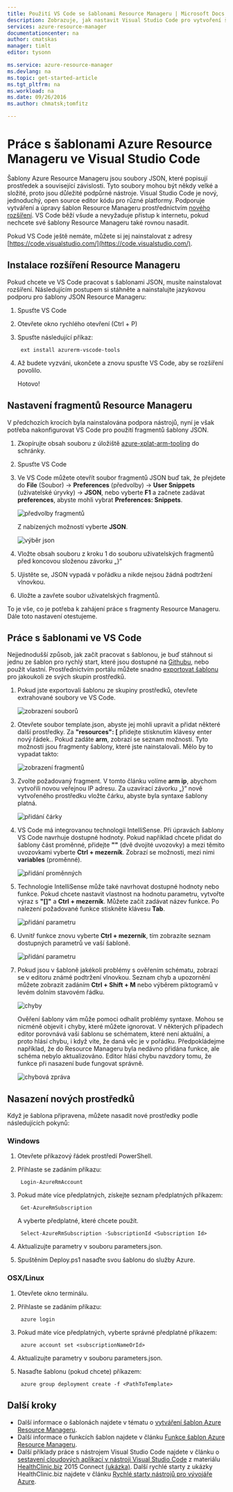 ```yaml
---
title: Použití VS Code se šablonami Resource Manageru | Microsoft Docs
description: Zobrazuje, jak nastavit Visual Studio Code pro vytvoření šablony Azure Resource Manageru.
services: azure-resource-manager
documentationcenter: na
author: cmatskas
manager: timlt
editor: tysonn

ms.service: azure-resource-manager
ms.devlang: na
ms.topic: get-started-article
ms.tgt_pltfrm: na
ms.workload: na
ms.date: 09/26/2016
ms.author: chmatsk;tomfitz

---
```

# Práce s šablonami Azure Resource Manageru ve Visual Studio Code
Šablony Azure Resource Manageru jsou soubory JSON, které popisují prostředek a související závislosti. Tyto soubory mohou být někdy velké a složité, proto jsou důležité podpůrné nástroje. Visual Studio Code je nový, jednoduchý, open source editor kódu pro různé platformy. Podporuje vytváření a úpravy šablon Resource Manageru prostřednictvím [nového rozšíření](https://marketplace.visualstudio.com/items?itemName=msazurermtools.azurerm-vscode-tools). VS Code běží všude a nevyžaduje přístup k internetu, pokud nechcete své šablony Resource Manageru také rovnou nasadit.

Pokud VS Code ještě nemáte, můžete si jej nainstalovat z adresy [https://code.visualstudio.com/](https://code.visualstudio.com/).

## Instalace rozšíření Resource Manageru
Pokud chcete ve VS Code pracovat s šablonami JSON, musíte nainstalovat rozšíření. Následujícím postupem si stáhněte a nainstalujte jazykovou podporu pro šablony JSON Resource Manageru:

1. Spusťte VS Code 
2. Otevřete okno rychlého otevření (Ctrl + P) 
3. Spusťte následující příkaz: 
   
        ext install azurerm-vscode-tools
4. Až budete vyzváni, ukončete a znovu spusťte VS Code, aby se rozšíření povolilo. 
   
   Hotovo!

## Nastavení fragmentů Resource Manageru
V předchozích krocích byla nainstalována podpora nástrojů, nyní je však potřeba nakonfigurovat VS Code pro použití fragmentů šablony JSON.

1. Zkopírujte obsah souboru z úložiště [azure-xplat-arm-tooling](https://raw.githubusercontent.com/Azure/azure-xplat-arm-tooling/master/VSCode/armsnippets.json) do schránky.
2. Spusťte VS Code 
3. Ve VS Code můžete otevřít soubor fragmentů JSON buď tak, že přejdete do **File** (Soubor)  -> **Preferences** (předvolby)  -> **User Snippets** (uživatelské úryvky)  -> **JSON**, nebo vyberte **F1** a začnete zadávat **preferences**, abyste mohli vybrat **Preferences: Snippets**.
   
    ![předvolby fragmentů](./media/resource-manager-vs-code/preferences-snippets.png)
   
    Z nabízených možností vyberte **JSON**.
   
    ![výběr json](./media/resource-manager-vs-code/select-json.png)
4. Vložte obsah souboru z kroku 1 do souboru uživatelských fragmentů před koncovou složenou závorku „}“ 
5. Ujistěte se, JSON vypadá v pořádku a nikde nejsou žádná podtržení vlnovkou. 
6. Uložte a zavřete soubor uživatelských fragmentů.

To je vše, co je potřeba k zahájení práce s fragmenty Resource Manageru. Dále toto nastavení otestujeme.

## Práce s šablonami ve VS Code
Nejjednodušší způsob, jak začít pracovat s šablonou, je buď stáhnout si jednu ze šablon pro rychlý start, které jsou dostupné na [Githubu](https://github.com/Azure/azure-quickstart-templates), nebo použít vlastní. Prostřednictvím portálu můžete snadno [exportovat šablonu](resource-manager-export-template.md) pro jakoukoli ze svých skupin prostředků. 

1. Pokud jste exportovali šablonu ze skupiny prostředků, otevřete extrahované soubory ve VS Code.
   
    ![zobrazení souborů](./media/resource-manager-vs-code/show-files.png)
2. Otevřete soubor template.json, abyste jej mohli upravit a přidat některé další prostředky. Za **"resources": [** přidejte stisknutím klávesy enter nový řádek.. Pokud zadáte **arm**, zobrazí se seznam možností. Tyto možnosti jsou fragmenty šablony, které jste nainstalovali. Mělo by to vypadat takto: 
   
    ![zobrazení fragmentů](./media/resource-manager-vs-code/type-snippets.png)
3. Zvolte požadovaný fragment. V tomto článku volíme **arm ip**, abychom vytvořili novou veřejnou IP adresu. Za uzavírací závorku „}“ nově vytvořeného prostředku vložte čárku, abyste byla syntaxe šablony platná.
   
     ![přidání čárky](./media/resource-manager-vs-code/add-comma.png)
4. VS Code má integrovanou technologii IntelliSense. Při úpravách šablony VS Code navrhuje dostupné hodnoty. Pokud například chcete přidat do šablony část proměnné, přidejte **""** (dvě dvojité uvozovky) a mezi těmito uvozovkami vyberte **Ctrl + mezerník**. Zobrazí se možnosti, mezi nimi **variables** (proměnné).
   
    ![přidání proměnných](./media/resource-manager-vs-code/add-variables.png)
5. Technologie IntelliSense může také navrhovat dostupné hodnoty nebo funkce. Pokud chcete nastavit vlastnost na hodnotu parametru, vytvořte výraz s **"[]"** a **Ctrl + mezerník**. Můžete začít zadávat název funkce. Po nalezení požadované funkce stiskněte klávesu **Tab**.
   
    ![přidání parametru](./media/resource-manager-vs-code/select-parameters.png)
6. Uvnitř funkce znovu vyberte **Ctrl + mezerník**, tím zobrazíte seznam dostupných parametrů ve vaší šabloně.
   
    ![přidání parametru](./media/resource-manager-vs-code/select-avail-parameters.png)
7. Pokud jsou v šabloně jakékoli problémy s ověřením schématu, zobrazí se v editoru známé podtržení vlnovkou. Seznam chyb a upozornění můžete zobrazit zadáním **Ctrl + Shift + M** nebo výběrem piktogramů v levém dolním stavovém řádku.
   
    ![chyby](./media/resource-manager-vs-code/errors.png)
   
    Ověření šablony vám může pomoci odhalit problémy syntaxe. Mohou se nicméně objevit i chyby, které můžete ignorovat. V některých případech editor porovnává vaši šablonu se schématem, které není aktuální, a proto hlásí chybu, i když víte, že daná věc je v pořádku. Předpokládejme například, že do Resource Manageru byla nedávno přidána funkce, ale schéma nebylo aktualizováno. Editor hlásí chybu navzdory tomu, že funkce při nasazení bude fungovat správně.
   
    ![chybová zpráva](./media/resource-manager-vs-code/unrecognized-function.png)

## Nasazení nových prostředků
Když je šablona připravena, můžete nasadit nové prostředky podle následujících pokynů: 

### Windows
1. Otevřete příkazový řádek prostředí PowerShell. 
2. Přihlaste se zadáním příkazu: 
   
        Login-AzureRmAccount 
3. Pokud máte více předplatných, získejte seznam předplatných příkazem:
   
        Get-AzureRmSubscription
   
    A vyberte předplatné, které chcete použít.
   
        Select-AzureRmSubscription -SubscriptionId <Subscription Id>
4. Aktualizujte parametry v souboru parameters.json.
5. Spuštěním Deploy.ps1 nasaďte svou šablonu do služby Azure.

### OSX/Linux
1. Otevřete okno terminálu. 
2. Přihlaste se zadáním příkazu:
   
        azure login 
3. Pokud máte více předplatných, vyberte správné předplatné příkazem:
   
        azure account set <subscriptionNameOrId> 
4. Aktualizujte parametry v souboru parameters.json.
5. Nasaďte šablonu (pokud chcete) příkazem:
   
        azure group deployment create -f <PathToTemplate> 

## Další kroky
* Další informace o šablonách najdete v tématu o [vytváření šablon Azure Resource Manageru](resource-group-authoring-templates.md).
* Další informace o funkcích šablon najdete v článku [Funkce šablon Azure Resource Manageru](resource-group-template-functions.md).
* Další příklady práce s nástrojem Visual Studio Code najdete v článku o [sestavení cloudových aplikací v nástroji Visual Studio Code](https://github.com/Microsoft/HealthClinic.biz/wiki/Build-cloud-apps-with-Visual-Studio-Code) z materiálu [HealthClinic.biz](https://github.com/Microsoft/HealthClinic.biz) 2015 Connect [(ukázka)](https://blogs.msdn.microsoft.com/visualstudio/2015/12/08/connectdemos-2015-healthclinic-biz/). Další rychlé starty z ukázky HealthClinic.biz najdete v článku [Rychlé starty nástrojů pro vývojáře Azure](https://github.com/Microsoft/HealthClinic.biz/wiki/Azure-Developer-Tools-Quickstarts).

<!--HONumber=Sep16_HO4-->


